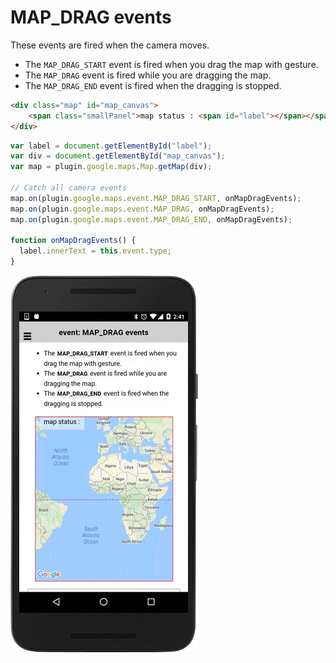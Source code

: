 # MAP_DRAG events

These events are fired when the camera moves.

- The `MAP_DRAG_START` event is fired when you drag the map with gesture.</li>
- The `MAP_DRAG` event is fired while you are dragging the map.</li>
- The `MAP_DRAG_END` event is fired when the dragging is stopped.</li>

```html
<div class="map" id="map_canvas">
    <span class="smallPanel">map status : <span id="label"></span></span>
</div>
```

```js
var label = document.getElementById("label");
var div = document.getElementById("map_canvas");
var map = plugin.google.maps.Map.getMap(div);

// Catch all camera events
map.on(plugin.google.maps.event.MAP_DRAG_START, onMapDragEvents);
map.on(plugin.google.maps.event.MAP_DRAG, onMapDragEvents);
map.on(plugin.google.maps.event.MAP_DRAG_END, onMapDragEvents);

function onMapDragEvents() {
  label.innerText = this.event.type;
}
```

![](image.gif)
